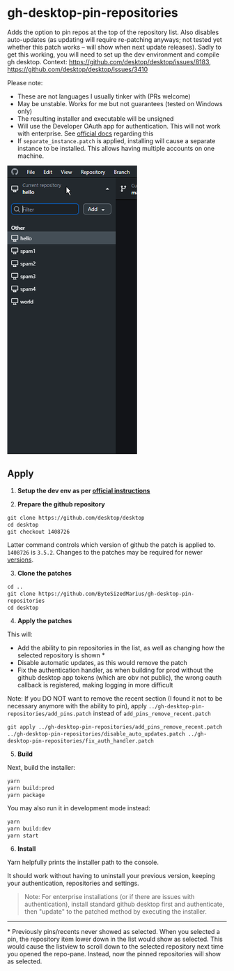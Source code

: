 # gh-desktop-pin-repositories

Adds the option to pin repos at the top of the repository list. 
Also disables auto-updates (as updating will require re-patching anyways; not tested yet whether this patch works – will show when next update releases). 
Sadly to get this working, you will need to set up the dev environment and compile gh desktop. 
Context: https://github.com/desktop/desktop/issues/8183, https://github.com/desktop/desktop/issues/3410

Please note:
- These are not languages I usually tinker with (PRs welcome)
- May be unstable. Works for me but not guarantees (tested on Windows only)
- The resulting installer and executable will be unsigned
- Will use the Developer OAuth app for authentication. This will not work with enterprise. See [official docs](https://github.com/desktop/desktop/blob/development/docs/technical/oauth.md) regarding this
- If `separate_instance.patch` is applied, installing will cause a separate instance to be installed. This allows having multiple accounts on one machine.

![Pinning Action](pin.gif)

## Apply

1. **Setup the dev env as per [official instructions](https://github.com/desktop/desktop/blob/development/docs/contributing/setup.md)**

2. **Prepare the github repository**
```
git clone https://github.com/desktop/desktop
cd desktop
git checkout 1408726
```
Latter command controls which version of github the patch is applied to. `1408726` is `3.5.2`. 
Changes to the patches may be required for newer [versions](https://github.com/desktop/desktop/releases).

3. **Clone the patches**
```
cd ..
git clone https://github.com/ByteSizedMarius/gh-desktop-pin-repositories
cd desktop
```

4. **Apply the patches**

This will:
- Add the ability to pin repositories in the list, as well as changing how the selected repository is shown \*
- Disable automatic updates, as this would remove the patch
- Fix the authentication handler, as when building for prod without the github desktop app tokens (which are obv not public), the wrong oauth callback is registered, making logging in more difficult

Note: If you DO NOT want to remove the recent section (I found it not to be necessary anymore with the ability to pin), apply `../gh-desktop-pin-repositories/add_pins.patch` instead of `add_pins_remove_recent.patch`

```
git apply ../gh-desktop-pin-repositories/add_pins_remove_recent.patch ../gh-desktop-pin-repositories/disable_auto_updates.patch ../gh-desktop-pin-repositories/fix_auth_handler.patch
```

5. **Build**

Next, build the installer:
```
yarn
yarn build:prod
yarn package
```

You may also run it in development mode instead:
```
yarn
yarn build:dev
yarn start
```

6. **Install**

Yarn helpfully prints the installer path to the console.

It should work without having to uninstall your previous version, keeping your authentication, repositories and settings.

> Note: For enterprise installations (or if there are issues with authentication), install standard github desktop first and authenticate, then "update" to the patched method by executing the installer.

---

\* Previously pins/recents never showed as selected. When you selected a pin, the repository item lower down in the list would show as selected. This would cause the listview to scroll down to the selected repository next time you opened the repo-pane. Instead, now the pinned repositories will show as selected.
